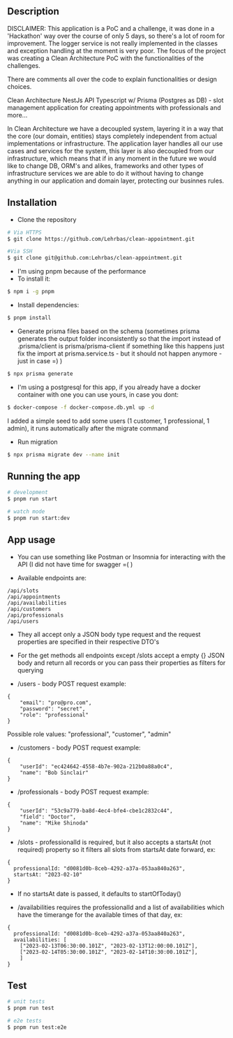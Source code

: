 ## Description
DISCLAIMER: This application is a PoC and a challenge, it was done in a 'Hackathon' way over the course of only 5 days, so there's a lot of room for improvement. The logger service is not really implemented in the classes and exception handling at the moment is very poor. The focus of the project was creating a Clean Architecture PoC with the functionalities of the challenges.

There are comments all over the code to explain functionalities or design choices.

Clean Architecture NestJs API Typescript w/ Prisma (Postgres as DB) - slot management application for creating appointments with professionals and more...

In Clean Architecture we have a decoupled system, layering it in a way that the core (our domain, entities) stays completely independent from
actual implementations or infrastructure. The application layer handles all our use cases and services for the system, this layer is also
decoupled from our infrastructure, which means that if in any moment in the future we would like to change DB, ORM's and alikes, frameworks and other types
of infrastructure services we are able to do it without having to change anything in our application and domain layer, protecting our businnes rules.

## Installation

- Clone the repository
```bash
# Via HTTPS
$ git clone https://github.com/Lehrbas/clean-appointment.git

#Via SSH
$ git clone git@github.com:Lehrbas/clean-appointment.git
```

- I'm using pnpm because of the performance
- To install it:
```bash
$ npm i -g pnpm
```

- Install dependencies:
```bash
$ pnpm install
```

- Generate prisma files based on the schema (sometimes prisma generates the output folder inconsistently so that the import instead of .prisma/client is prisma/prisma-client if something like this happens just fix the import at prisma.service.ts - but it should not happen anymore - just in case =) )

```bash
$ npx prisma generate
```

- I'm using a postgresql for this app, if you already have a docker container with one you can use yours,
  in case you dont:
```bash
$ docker-compose -f docker-compose.db.yml up -d
```

I added a simple seed to add some users (1 customer, 1 professional, 1 admin), it runs automatically after the migrate command

- Run migration
```bash
$ npx prisma migrate dev --name init
```

## Running the app

```bash
# development
$ pnpm run start

# watch mode
$ pnpm run start:dev
```

## App usage

- You can use something like Postman or Insomnia for interacting with the API (I did not have time for swagger =( )

- Available endpoints are:
```
/api/slots
/api/appointments
/api/availabilities
/api/customers
/api/professionals
/api/users
```
- They all accept only a JSON body type request and the request properties are specified in their respective DTO's 
- For the get methods all endpoints except /slots accept a empty {} JSON body and return all records or you can pass their properties as filters for querying

- /users - body POST request example:
```
{
	"email": "pro@pro.com",
	"password": "secret",
	"role": "professional"
}
```
Possible role values: "professional", "customer", "admin"

- /customers - body POST request example:
```
{
	"userId": "ec424642-4558-4b7e-902a-212b0a88a0c4",
	"name": "Bob Sinclair"
}
```

- /professionals - body POST request example:
```
{
	"userId": "53c9a779-ba8d-4ec4-bfe4-cbe1c2832c44",
	"field": "Doctor",
	"name": "Mike Shinoda"
}
```


- /slots - professionalId is required, but it also accepts a startsAt (not required) property so it filters all slots from startsAt date forward, ex:
```
{
  professionalId: "d0081d0b-8ceb-4292-a37a-053aa840a263",
  startsAt: "2023-02-10"
}
```
- If no startsAt date is passed, it defaults to startOfToday()

- /availabilities requires the professionalId and a list of availabilities which have the timerange for the available times of that day, ex:
```
{
  professionalId: "d0081d0b-8ceb-4292-a37a-053aa840a263",
  availabilities: [
    ["2023-02-13T06:30:00.101Z", "2023-02-13T12:00:00.101Z"],
    ["2023-02-14T05:30:00.101Z", "2023-02-14T10:30:00.101Z"],
    ]
}
```

## Test

```bash
# unit tests
$ pnpm run test

# e2e tests
$ pnpm run test:e2e
```

